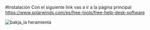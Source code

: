 #Instalación
Con el siguiente link vas a ir a la página principal
https://www.solarwinds.com/es/free-tools/free-help-desk-software





![bakja_la heramienta](https://user-images.githubusercontent.com/104897417/172586348-c712b893-a956-4ff6-9160-a05956dc07e8.png)
